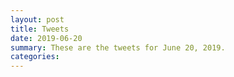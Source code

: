 ```yaml
---
layout: post
title: Tweets
date: 2019-06-20
summary: These are the tweets for June 20, 2019.
categories:
---
```


